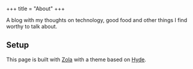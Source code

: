 +++
title = "About"
+++

A blog with my thoughts on technology, good food and other things I find worthy to talk about.

## Setup

This page is built with [Zola](https://www.getzola.org/) with a theme based on [Hyde](http://hyde.getpoole.com).
